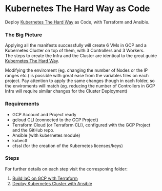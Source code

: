 # Kubernetes The Hard Way as Code

Deploy [Kubernetes The Hard Way](https://github.com/kelseyhightower/kubernetes-the-hard-way) as Code, with Terraform and Ansible.

### The Big Picture

Applying all the manifests successfully will create 6 VMs in GCP and a Kubernetes Cluster on top of them, with 3 Controllers and 3 Workers.  
The steps to create the Infra and the Cluster are identical to the great guide [Kubernetes The Hard Way](https://github.com/kelseyhightower/kubernetes-the-hard-way).  

Modifying the enviroment (eg. changing the number of Nodes or the IP ranges etc.) is possible with great ease from the variables files on each project. Pay attention to apply the same changes though in each folder, so the enviroments will match (eg. reducing the number of Controllers in GCP Infra will require similar changes for the Cluster Deployment)

### Requirements

- GCP Account and Project ready
- gcloud CLI (connected to the GCP Project)
- Terraform Cloud (or Terraform CLI), configured with the GCP Project and the GitHub repo.
- Ansible (with kubernetes module)
- kubectl
- cfssl (for the creation of the Kubernetes licenses/keys)

### Steps

For further details on each step visit the corresponing folder:
01. [Build IaC on GCP with Terraform](https://github.com/xvag/k8s-iac-thw/tree/main/gcp)
02. [Deploy Kubernetes Cluster with Ansible](https://github.com/xvag/k8s-iac-thw/tree/main/cluster)
